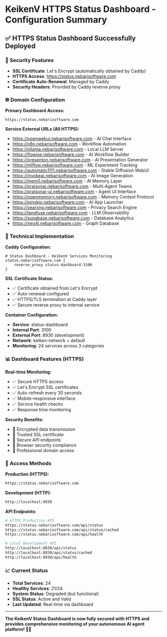 # KeikenV HTTPS Status Dashboard - Configuration Summary

## ✅ **HTTPS Status Dashboard Successfully Deployed**

### **🔐 Security Features**
- **SSL Certificate**: Let's Encrypt (automatically obtained by Caddy)
- **HTTPS Access**: https://status.nebarisoftware.com
- **Certificate Auto-Renewal**: Managed by Caddy
- **Security Headers**: Provided by Caddy reverse proxy

### **🌐 Domain Configuration**

**Primary Dashboard Access:**
```
https://status.nebarisoftware.com
```

**Service External URLs (All HTTPS):**
- https://openwebui.nebarisoftware.com - AI Chat Interface
- https://n8n.nebarisoftware.com - Workflow Automation
- https://ollama.nebarisoftware.com - Local LLM Server
- https://flowise.nebarisoftware.com - AI Workflow Builder
- https://presenton.nebarisoftware.com - AI Presentation Generator
- https://mlflow.nebarisoftware.com - ML Experiment Tracking
- https://automatic1111.nebarisoftware.com - Stable Diffusion WebUI
- https://invokeai.nebarisoftware.com - AI Image Generation
- https://mem0.nebarisoftware.com - AI Memory Layer
- https://praisonai.nebarisoftware.com - Multi-Agent Teams
- https://praisonai-ui.nebarisoftware.com - Agent UI Interface
- https://openmemory.nebarisoftware.com - Memory Context Protocol
- https://pinokio.nebarisoftware.com - AI App Launcher
- https://searxng.nebarisoftware.com - Privacy Search Engine
- https://langfuse.nebarisoftware.com - LLM Observability
- https://supabase.nebarisoftware.com - Database Analytics
- https://neo4j.nebarisoftware.com - Graph Database

### **🔧 Technical Implementation**

**Caddy Configuration:**
```caddy
# Status Dashboard - KeikenV Services Monitoring
status.nebarisoftware.com {
    reverse_proxy status-dashboard:3100
}
```

**SSL Certificate Status:**
- ✅ Certificate obtained from Let's Encrypt
- ✅ Auto-renewal configured
- ✅ HTTPS/TLS termination at Caddy layer
- ✅ Secure reverse proxy to internal service

**Container Configuration:**
- **Service**: status-dashboard
- **Internal Port**: 3100
- **External Port**: 8930 (development)
- **Network**: keiken-network + default
- **Monitoring**: 24 services across 3 categories

### **📊 Dashboard Features (HTTPS)**

**Real-time Monitoring:**
- ✅ Secure HTTPS access
- ✅ Let's Encrypt SSL certificates
- ✅ Auto-refresh every 30 seconds
- ✅ Mobile-responsive interface
- ✅ Service health checks
- ✅ Response time monitoring

**Security Benefits:**
- 🔐 Encrypted data transmission
- 🔐 Trusted SSL certificate
- 🔐 Secure API endpoints
- 🔐 Browser security compliance
- 🔐 Professional domain access

### **🚀 Access Methods**

**Production (HTTPS):**
```bash
https://status.nebarisoftware.com
```

**Development (HTTP):**
```bash
http://localhost:8930
```

**API Endpoints:**
```bash
# HTTPS Production API
https://status.nebarisoftware.com/api/status
https://status.nebarisoftware.com/api/status/cached
https://status.nebarisoftware.com/api/health

# Local Development API
http://localhost:8930/api/status
http://localhost:8930/api/status/cached
http://localhost:8930/api/health
```

### **📈 Current Status**
- **Total Services**: 24
- **Healthy Services**: 21/24
- **System Status**: Degraded (but functional)
- **SSL Status**: Active and Valid
- **Last Updated**: Real-time via dashboard

---

**The KeikenV Status Dashboard is now fully secured with HTTPS and provides comprehensive monitoring of your autonomous AI agent platform! 🚀🔐**